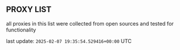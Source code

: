## PROXY LIST

all proxies in this list were collected from open sources and tested for functionality

last update: `2025-02-07 19:35:54.529416+00:00` UTC